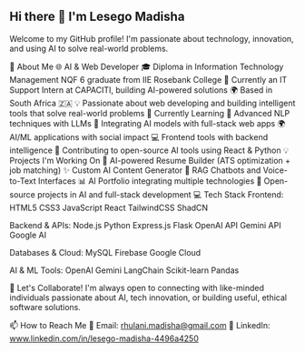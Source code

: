 ## Hi there 👋 I'm Lesego Madisha
Welcome to my GitHub profile! I'm passionate about technology, innovation, and using AI to solve real-world problems.

🚀 About Me
🌐 AI & Web Developer
🎓 Diploma in Information Technology Management NQF 6 graduate from IIE Rosebank College
💼 Currently an IT Support Intern at CAPACITI, building AI-powered solutions
🌍 Based in South Africa 🇿🇦
💡 Passionate about web developing and building intelligent tools that solve real-world problems
🌱 Currently Learning
🧠 Advanced NLP techniques with LLMs
🔗 Integrating AI models with full-stack web apps
🌍 AI/ML applications with social impact
💻 Frontend tools with backend intelligence
🤝 Contributing to open-source AI tools using React & Python
💡 Projects I'm Working On
📝 AI-powered Resume Builder (ATS optimization + job matching)
✨ Custom AI Content Generator
🤖 RAG Chatbots and Voice-to-Text Interfaces
📊 AI Portfolio integrating multiple technologies
🔧 Open-source projects in AI and full-stack development
💻 Tech Stack
Frontend:
HTML5 CSS3 JavaScript React TailwindCSS ShadCN

Backend & APIs:
Node.js Python Express.js Flask OpenAI API Gemini API Google AI

Databases & Cloud:
MySQL Firebase Google Cloud

AI & ML Tools:
OpenAI Gemini LangChain Scikit-learn Pandas

🤝 Let's Collaborate!
I'm always open to connecting with like-minded individuals passionate about AI, tech innovation, or building useful, ethical software solutions.

📫 How to Reach Me
📧 Email: rhulani.madisha@gmail.com
💼 LinkedIn: www.linkedin.com/in/lesego-madisha-4496a4250




<!--
**Lesego-Madisha/Lesego-Madisha** is a ✨ _special_ ✨ repository because its `README.md` (this file) appears on your GitHub profile.

Here are some ideas to get you started:

- 🔭 I’m currently working on ...
- 🌱 I’m currently learning ...
- 👯 I’m looking to collaborate on ...
- 🤔 I’m looking for help with ...
- 💬 Ask me about ...
- 📫 How to reach me: ...
- 😄 Pronouns: ...
- ⚡ Fun fact: ...
-->
